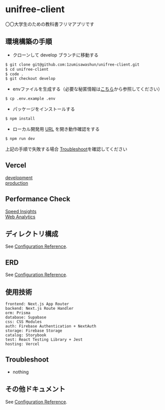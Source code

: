 # unifree-client

〇〇大学生のための教科書フリマアプリです

## 環境構築の手順

- クローンして develop ブランチに移動する

```bash
$ git clone git@github.com:1zumisawashun/unifree-client.git
$ cd unifree-client
$ code .
$ git checkout develop
```

- envファイルを生成する（必要な秘匿情報は[こちら](https://www.notion.so/UniFli-b8ffb92d7a464c15842dac09c4e840fa)から参照してください）

```bash
$ cp .env.example .env
```

- パッケージをインストールする

```bash
$ npm install
```

- ローカル開発用 [URL](http://localhost:3000) を開き動作確認をする

```bash
$ npm run dev
```

上記の手順で失敗する場合 [Troubleshoot](#Troubleshoot)を確認してください

## Vercel

[development](https://unifree-client-git-develop-1zumisawashun.vercel.app/)  
[production](https://unifree-client.vercel.app/)

## Performance Check

[Speed Insights](https://vercel.com/1zumisawashuns-projects/unifree-client/speed-insights)  
[Web Analytics](https://vercel.com/1zumisawashuns-projects/unifree-client/analytics)

## ディレクトリ構成

See [Configuration Reference](https://github.com/1zumisawashun/folder-structure-template).

## ERD

See [Configuration Reference](https://github.com/1zumisawashun/unifree-client/blob/main/prisma/scheme.md).

## 使用技術

```
frontend: Next.js App Router
backend: Next.js Route Handler
orm: Prisma
database: Supabase
css: CSS Modules
auth: Firebase Authentication + NextAuth
storage: Firebase Storage
catalog: Storybook
test: React Testing Library + Jest
hosting: Vercel
```

## Troubleshoot

- nothing

## その他ドキュメント

See [Configuration Reference](https://www.notion.so/UniFli-b8ffb92d7a464c15842dac09c4e840fa).
